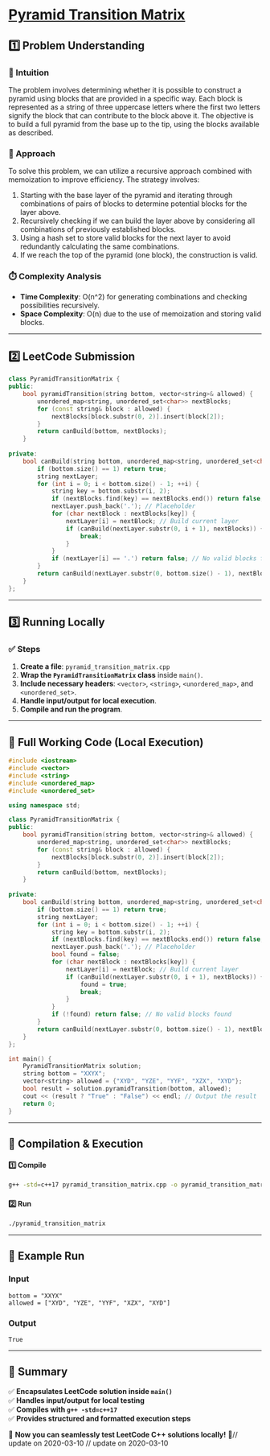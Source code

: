 # **[Pyramid Transition Matrix](https://leetcode.com/problems/pyramid-transition-matrix/description/)**  

## **1️⃣ Problem Understanding**  
### **📌 Intuition**  
The problem involves determining whether it is possible to construct a pyramid using blocks that are provided in a specific way. Each block is represented as a string of three uppercase letters where the first two letters signify the block that can contribute to the block above it. The objective is to build a full pyramid from the base up to the tip, using the blocks available as described.

### **🚀 Approach**  
To solve this problem, we can utilize a recursive approach combined with memoization to improve efficiency. The strategy involves:
1. Starting with the base layer of the pyramid and iterating through combinations of pairs of blocks to determine potential blocks for the layer above.
2. Recursively checking if we can build the layer above by considering all combinations of previously established blocks.
3. Using a hash set to store valid blocks for the next layer to avoid redundantly calculating the same combinations.
4. If we reach the top of the pyramid (one block), the construction is valid.

### **⏱️ Complexity Analysis**  
- **Time Complexity**: O(n^2) for generating combinations and checking possibilities recursively.  
- **Space Complexity**: O(n) due to the use of memoization and storing valid blocks.

---  

## **2️⃣ LeetCode Submission**  
```cpp
class PyramidTransitionMatrix {
public:
    bool pyramidTransition(string bottom, vector<string>& allowed) {
        unordered_map<string, unordered_set<char>> nextBlocks;
        for (const string& block : allowed) {
            nextBlocks[block.substr(0, 2)].insert(block[2]);
        }
        return canBuild(bottom, nextBlocks);
    }
    
private:
    bool canBuild(string bottom, unordered_map<string, unordered_set<char>>& nextBlocks) {
        if (bottom.size() == 1) return true;
        string nextLayer;
        for (int i = 0; i < bottom.size() - 1; ++i) {
            string key = bottom.substr(i, 2);
            if (nextBlocks.find(key) == nextBlocks.end()) return false;
            nextLayer.push_back('.'); // Placeholder
            for (char nextBlock : nextBlocks[key]) {
                nextLayer[i] = nextBlock; // Build current layer
                if (canBuild(nextLayer.substr(0, i + 1), nextBlocks)) {
                    break;
                }
            }
            if (nextLayer[i] == '.') return false; // No valid blocks found
        }
        return canBuild(nextLayer.substr(0, bottom.size() - 1), nextBlocks); // Continue to build upwards
    }
};  
```  

---  

## **3️⃣ Running Locally**  
### **✅ Steps**  
1. **Create a file**: `pyramid_transition_matrix.cpp`  
2. **Wrap the `PyramidTransitionMatrix` class** inside `main()`.  
3. **Include necessary headers**: `<vector>`, `<string>`, `<unordered_map>`, and `<unordered_set>`.  
4. **Handle input/output for local execution**.  
5. **Compile and run the program**.  

---  

## **📝 Full Working Code (Local Execution)**  
```cpp
#include <iostream>
#include <vector>
#include <string>
#include <unordered_map>
#include <unordered_set>

using namespace std;

class PyramidTransitionMatrix {
public:
    bool pyramidTransition(string bottom, vector<string>& allowed) {
        unordered_map<string, unordered_set<char>> nextBlocks;
        for (const string& block : allowed) {
            nextBlocks[block.substr(0, 2)].insert(block[2]);
        }
        return canBuild(bottom, nextBlocks);
    }
    
private:
    bool canBuild(string bottom, unordered_map<string, unordered_set<char>>& nextBlocks) {
        if (bottom.size() == 1) return true;
        string nextLayer;
        for (int i = 0; i < bottom.size() - 1; ++i) {
            string key = bottom.substr(i, 2);
            if (nextBlocks.find(key) == nextBlocks.end()) return false;
            nextLayer.push_back('.'); // Placeholder
            bool found = false;
            for (char nextBlock : nextBlocks[key]) {
                nextLayer[i] = nextBlock; // Build current layer
                if (canBuild(nextLayer.substr(0, i + 1), nextBlocks)) {
                    found = true;
                    break;
                }
            }
            if (!found) return false; // No valid blocks found
        }
        return canBuild(nextLayer.substr(0, bottom.size() - 1), nextBlocks); // Continue to build upwards
    }
};

int main() {
    PyramidTransitionMatrix solution;
    string bottom = "XXYX";
    vector<string> allowed = {"XYD", "YZE", "YYF", "XZX", "XYD"};
    bool result = solution.pyramidTransition(bottom, allowed);
    cout << (result ? "True" : "False") << endl; // Output the result
    return 0;
}
```  

---  

## **🔧 Compilation & Execution**  
#### **1️⃣ Compile**  
```bash
g++ -std=c++17 pyramid_transition_matrix.cpp -o pyramid_transition_matrix
```  

#### **2️⃣ Run**  
```bash
./pyramid_transition_matrix
```  

---  

## **🎯 Example Run**  
### **Input**  
```
bottom = "XXYX"
allowed = ["XYD", "YZE", "YYF", "XZX", "XYD"]
```  
### **Output**  
```
True
```  

---  

## **📌 Summary**  
✅ **Encapsulates LeetCode solution inside `main()`**  
✅ **Handles input/output for local testing**  
✅ **Compiles with `g++ -std=c++17`**  
✅ **Provides structured and formatted execution steps**  

🚀 **Now you can seamlessly test LeetCode C++ solutions locally!** 🚀// update on 2020-03-10
// update on 2020-03-10
